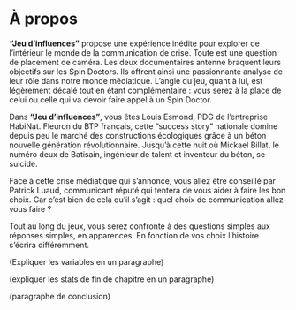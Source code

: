 # À propos

**“Jeu d’influences”** propose une expérience inédite pour explorer de l’intérieur le monde de la communication de crise. Toute est une question de placement de caméra. Les deux documentaires antenne braquent leurs objectifs sur les Spin Doctors. Ils offrent ainsi une passionnante analyse de leur rôle dans notre monde médiatique. L’angle du jeu, quant à lui, est légèrement décalé tout en étant complémentaire : vous serez à la place de celui ou celle qui va devoir faire appel à un Spin Doctor.

Dans **“Jeu d’influences”**, vous êtes Louis Esmond, PDG de l’entreprise HabiNat. Fleuron du BTP français, cette “success story” nationale domine depuis peu le marché des constructions écologiques grâce à un béton nouvelle génération révolutionnaire. Jusqu’à cette nuit où Mickael Billat, le numéro deux de Batisain, ingénieur de talent et inventeur du béton, se suicide.

Face à cette crise médiatique qui s’annonce, vous allez être conseillé par Patrick Luaud, communicant réputé qui tentera de vous aider à faire les bon choix. Car c’est bien de cela qu’il s’agit : quel choix de communication allez-vous faire ?

Tout au long du jeux, vous serez confronté à des questions simples aux réponses simples, en apparences. En fonction de vos choix l’histoire s’écrira différemment.

(Expliquer les variables en un paragraphe)

(expliquer les stats de fin de chapitre en un paragraphe)

(paragraphe de conclusion)
